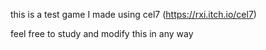 this is a test game I made using cel7 (https://rxi.itch.io/cel7)

feel free to study and modify this in any way
